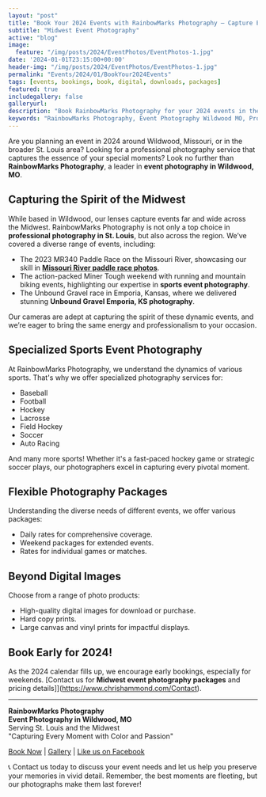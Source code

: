 ```yaml
---
layout: "post"
title: "Book Your 2024 Events with RainbowMarks Photography – Capture Every Moment!"
subtitle: "Midwest Event Photography"
active: "blog"
image:
  feature: "/img/posts/2024/EventPhotos/EventPhotos-1.jpg"
date: '2024-01-01T23:15:00+00:00'
header-img: "/img/posts/2024/EventPhotos/EventPhotos-1.jpg"
permalink: "Events/2024/01/BookYour2024Events"
tags: [events, bookings, book, digital, downloads, packages]
featured: true
includegallery: false
galleryurl: 
description: "Book RainbowMarks Photography for your 2024 events in the Midwest. Specializing in dynamic event photography in Wildwood, MO, and the St. Louis area. Covering sports, races, and more with flexible packages. Capture your memories in stunning detail!"
keywords: "RainbowMarks Photography, Event Photography Wildwood MO, Professional Photographers St. Louis, Sports Event Photography, 2024 Event Booking, Missouri River Paddle Race Photos, Miner Tough Photography, Unbound Gravel Emporia KS, Digital and Print Photo Services, Midwest Event Photography Packages"
---
```

Are you planning an event in 2024 around Wildwood, Missouri, or in the broader St. Louis area? Looking for a professional photography service that captures the essence of your special moments? Look no further than **RainbowMarks Photography**, a leader in **event photography in Wildwood, MO**.

## Capturing the Spirit of the Midwest

While based in Wildwood, our lenses capture events far and wide across the Midwest. RainbowMarks Photography is not only a top choice in **professional photography in St. Louis**, but also across the region. We’ve covered a diverse range of events, including:

- The 2023 MR340 Paddle Race on the Missouri River, showcasing our skill in [**Missouri River paddle race photos**](https://rainbowmarks.com/MR340/2023/).
- The action-packed Miner Tough weekend with running and mountain biking events, highlighting our expertise in **sports event photography**.
- The Unbound Gravel race in Emporia, Kansas, where we delivered stunning **Unbound Gravel Emporia, KS photography**.

Our cameras are adept at capturing the spirit of these dynamic events, and we’re eager to bring the same energy and professionalism to your occasion.

## Specialized Sports Event Photography

At RainbowMarks Photography, we understand the dynamics of various sports. That's why we offer specialized photography services for:
- Baseball
- Football
- Hockey
- Lacrosse
- Field Hockey
- Soccer
- Auto Racing

And many more sports! Whether it's a fast-paced hockey game or strategic soccer plays, our photographers excel in capturing every pivotal moment.

## Flexible Photography Packages

Understanding the diverse needs of different events, we offer various packages:

- Daily rates for comprehensive coverage.
- Weekend packages for extended events.
- Rates for individual games or matches.

## Beyond Digital Images

Choose from a range of photo products:

- High-quality digital images for download or purchase.
- Hard copy prints.
- Large canvas and vinyl prints for impactful displays.

## Book Early for 2024!

As the 2024 calendar fills up, we encourage early bookings, especially for weekends. [Contact us for **Midwest event photography packages** and pricing details]](https://www.chrishammond.com/Contact).

---

**RainbowMarks Photography**  
**Event Photography in Wildwood, MO**  
Serving St. Louis and the Midwest  
"Capturing Every Moment with Color and Passion"

[Book Now](https://www.chrishammond.com/Contact) | [Gallery](https://photos.rainbowmarks.com/) | [Like us on Facebook](https://www.facebook.com/rainbowmarksphoto)

📞 Contact us today to discuss your event needs and let us help you preserve your memories in vivid detail. Remember, the best moments are fleeting, but our photographs make them last forever!

